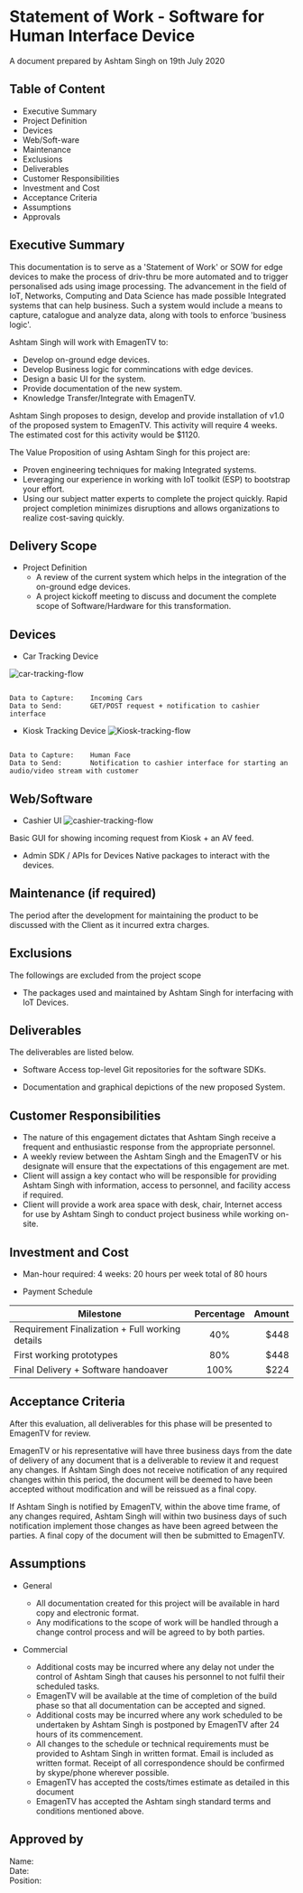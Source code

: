 # Statement of Work - Software for Human Interface Device

A document prepared by 
Ashtam Singh on 19th July 2020

## Table of Content

* Executive Summary
* Project Definition
* Devices
* Web/Soft-ware
* Maintenance
* Exclusions
* Deliverables
* Customer Responsibilities
* Investment and Cost
* Acceptance Criteria
* Assumptions
* Approvals



## Executive Summary
This documentation is to serve as a 'Statement of Work' or SOW for edge devices to make the process of driv-thru be more automated and to trigger personalised ads using image processing. The advancement in the field of IoT, Networks, Computing and Data Science has made possible Integrated systems that can help business. Such a system would include a means to capture, catalogue and analyze data, along with tools to enforce 'business logic'.

Ashtam Singh will work with EmagenTV to:

* Develop on-ground edge devices.
* Develop Business logic for commincations with edge devices.
* Design a basic UI for the system. 
* Provide documentation of the new system.
* Knowledge Transfer/Integrate with EmagenTV.

Ashtam Singh proposes to design, develop and provide installation of v1.0 of the proposed system to EmagenTV.
This activity will require 4 weeks. The estimated cost for this activity would be $1120.

The Value Proposition of using Ashtam Singh for this project are:
* Proven engineering techniques for making Integrated systems.
* Leveraging our experience in working with IoT toolkit (ESP) to bootstrap your effort. 
* Using our subject matter experts to complete the project quickly. Rapid project completion minimizes disruptions and allows organizations to realize cost-saving quickly.

## Delivery Scope

* Project Definition
    - A review of the current system which helps in the integration of the on-ground edge devices.
    - A project kickoff meeting to discuss and document the complete scope of Software/Hardware for this transformation.

## Devices

* Car Tracking Device

![car-tracking-flow](https://github.com/ashtam55/emagen-tv-gig/blob/main/emagen-flow.png)

```

Data to Capture:    Incoming Cars
Data to Send:       GET/POST request + notification to cashier interface

```

* Kiosk Tracking Device
![Kiosk-tracking-flow](https://github.com/ashtam55/emagen-tv-gig/blob/main/emagen-flow-3.png)


```

Data to Capture:    Human Face 
Data to Send:       Notification to cashier interface for starting an audio/video stream with customer 

```


## Web/Software

* Cashier UI
![cashier-tracking-flow](https://github.com/ashtam55/emagen-tv-gig/blob/main/emagen-flow-2.png)

Basic GUI for showing incoming request from Kiosk + an AV feed.

* Admin SDK / APIs for Devices
Native packages to interact with the devices. 

## Maintenance (if required)
The period after the development for maintaining the product to be discussed with the Client as it incurred extra charges.

## Exclusions
The followings are excluded from the project scope
* The packages used and maintained by Ashtam Singh for interfacing with IoT Devices.

## Deliverables
The deliverables are listed below.

* Software
Access top-level Git repositories for the software SDKs.

* Documentation and graphical depictions of the new proposed System.


## Customer Responsibilities
* The nature of this engagement dictates that Ashtam Singh receive a frequent and enthusiastic response from the appropriate personnel.
* A weekly review between the Ashtam Singh and the EmagenTV or his designate will ensure that the expectations of this engagement are met.
* Client will assign a key contact who will be responsible for providing Ashtam Singh with information, access to personnel, and facility access if required.
* Client will provide a work area space with desk, chair, Internet access for use by Ashtam Singh to conduct project business while working on-site.

## Investment and Cost
* Man-hour required: 4 weeks: 20 hours per week total of 80 hours

 * Payment Schedule

| Milestone                                 | Percentage    | Amount    |
| -------------                             |:-------------:| -----:    |
| Requirement Finalization + Full working details                  | 40%            |  $448 |
| First working prototypes                  | 80%           | $448 |
| Final Delivery + Software handoaver                         | 100%          | $224 |


## Acceptance Criteria
After this evaluation, all deliverables for this phase will be presented to EmagenTV for review.

EmagenTV or his representative will have three business days from the date of delivery of any document that is a deliverable to review it and request any changes.  If Ashtam Singh does not receive notification of any required changes within this period, the document will be deemed to have been accepted without modification and will be reissued as a final copy.

If Ashtam Singh is notified by EmagenTV, within the above time frame, of any changes required, Ashtam Singh will within two business days of such notification implement those changes as have been agreed between the parties.  A final copy of the document will then be submitted to EmagenTV.

## Assumptions
* General
    * All documentation created for this project will be available in hard copy and electronic format.
    * Any modifications to the scope of work will be handled through a change control process and will be agreed to by both parties.

* Commercial
    * Additional costs may be incurred where any delay not under the control of Ashtam Singh that causes his personnel to not fulfil their scheduled tasks.
    * EmagenTV will be available at the time of completion of the build phase so that all documentation can be accepted and signed.
    * Additional costs may be incurred where any work scheduled to be undertaken by Ashtam Singh is postponed by EmagenTV after 24 hours of its commencement.
    * All changes to the schedule or technical requirements must be provided to Ashtam Singh in written format. Email is included as written format. Receipt of all correspondence should be confirmed by skype/phone wherever possible.
    * EmagenTV has accepted the costs/times estimate as detailed in this document
    * EmagenTV has accepted the Ashtam singh standard terms and conditions mentioned above.


## Approved by
Name:   
Date:   
Position:   
